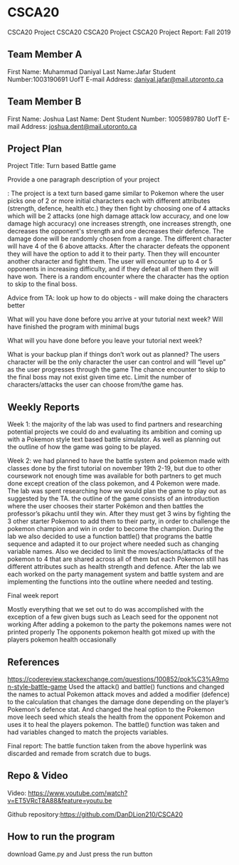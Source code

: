 # CSCA20
CSCA20 Project
CSCA20
CSCA20 Project CSCA20 Project Report: Fall 2019

Team Member A
-
First Name: Muhammad Daniyal Last Name:Jafar Student Number:1003190691 UofT E-mail Address: daniyal.jafar@mail.utoronto.ca

Team Member B
-
First Name: Joshua Last Name: Dent Student Number: 1005989780 UofT E-mail Address: joshua.dent@mail.utoronto.ca

Project Plan
-
Project Title: Turn based Battle game

Provide a one paragraph description of your project

: The project is a text turn based game similar to Pokemon where the user picks one of 2 or more initial characters each with different attributes (strength, defence, health etc.) they then fight by choosing one of 4 attacks which will be 2 attacks (one high damage attack low accuracy, and one low damage high accuracy) one increases strength, one increases strength, one decreases the opponent's strength and one decreases their defence. The damage done will be randomly chosen from a range. The different character will have 4 of the 6 above attacks. After the character defeats the opponent they will have the option to add it to their party. Then they will encounter another character and fight them. The user will encounter up to 4 or 5 opponents in increasing difficulty, and if they defeat all of them they will have won. There is a random encounter where the character has the option to skip to the final boss.

Advice from TA: look up how to do objects - will make doing the characters better

What will you have done before you arrive at your tutorial next week? Will have finished the program with minimal bugs

What will you have done before you leave your tutorial next week?

What is your backup plan if things don’t work out as planned? The users character will be the only character the user can control and will “level up” as the user progresses through the game The chance encounter to skip to the final boss may not exist given time etc. Limit the number of characters/attacks the user can choose from/the game has.

Weekly Reports
-
Week 1: the majority of the lab was used to find partners and researching potential projects we could do and evaluating its ambition and coming up with a Pokemon style text based battle simulator. As well as planning out the outline of how the game was going to be played.

Week 2: we had planned to have the battle system and pokemon made with classes done by the first tutorial on november 19th 2-19, but due to other coursework not enough time was available for both partners to get much done except creation of the class pokemon, and 4 Pokemon were made. The lab was spent researching how we would plan the game to play out as suggested by the TA. the outline of the game consists of an introduction where the user chooses their starter Pokémon and then battles the professor’s pikachu until they win. After they must get 3 wins by fighting the 3 other starter Pokemon to add them to their party, in order to challenge the pokemon champion and win in order to become the champion. During the lab we also decided to use a function battle() that programs the battle sequence and adapted it to our project where needed such as changing variable names. Also we decided to limit the moves/actions/attacks of the pokemon to 4 that are shared across all of them but each Pokemon still has different attributes such as health strength and defence. After the lab we each worked on the party management system and battle system and are implementing the functions into the outline where needed and testing.

Final week report

Mostly everything that we set out to do was accomplished with the exception of a few given bugs such as Leach seed for the opponent not working After adding a pokemon to the party the pokemons names were not printed properly The opponents pokemon health got mixed up with the players pokemon health occasionally

References
-
https://codereview.stackexchange.com/questions/100852/pok%C3%A9mon-style-battle-game Used the attack() and battle() functions and changed the names to actual Pokemon attack moves and added a modifier (defence) to the calculation that changes the damage done depending on the player’s Pokemon's defence stat. And changed the heal option to the Pokemon move leech seed which steals the health from the opponent Pokemon and uses it to heal the players pokemon. The battle() function was taken and had variables changed to match the projects variables.

Final report: The battle function taken from the above hyperlink was discarded and remade from scratch due to bugs.

Repo & Video
-
Video: https://www.youtube.com/watch?v=ET5VRcT8A88&feature=youtu.be

Github repository:https://github.com/DanDLion210/CSCA20

How to run the program
-
download Game.py and Just press the run button
